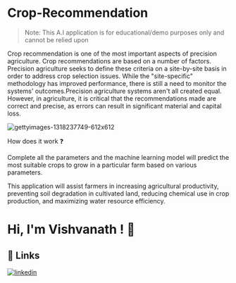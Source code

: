 # Crop-Recommendation

>Note: This A.I application is for educational/demo purposes only and cannot be relied upon

Crop recommendation is one of the most important aspects of precision agriculture. Crop recommendations are based on a number of factors.
Precision agriculture seeks to define these criteria on a site-by-site basis in order to address crop selection issues. While the "site-specific" methodology has improved performance, there is still a need to monitor the systems' outcomes.Precision agriculture systems aren't all created equal. 
However, in agriculture, it is critical that the recommendations made are correct and precise, as errors can result in significant material and capital loss.


![gettyimages-1318237749-612x612](https://user-images.githubusercontent.com/63738852/163574176-5bb45562-aa53-43a3-9c84-6eea5b795d9a.jpg)




How does it work ❓

Complete all the parameters and the machine learning model will predict the most suitable crops to grow in a particular farm based on various parameters.

This application will assist farmers in increasing agricultural productivity, preventing soil degradation in cultivated land, reducing chemical use in crop production, and maximizing water resource efficiency.

# Hi, I'm Vishvanath ! 👋


## 🔗 Links
[![linkedin](https://img.shields.io/badge/linkedin-0A66C2?style=for-the-badge&logo=linkedin&logoColor=white)](https://www.linkedin.com/in/vishvanath-metkari-586617197/)

